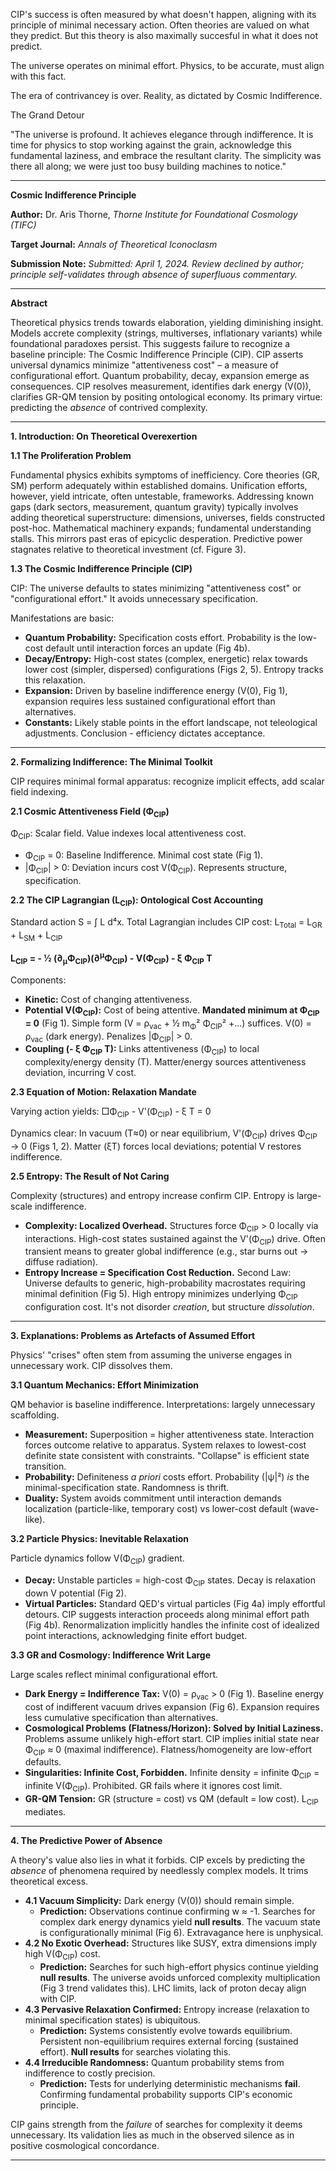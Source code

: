 
CIP's success is often measured by what doesn't happen, aligning with its principle of minimal necessary action. Often theories are valued on what they predict. But this theory is also maximally succesful in what it does not predict. 

The universe operates on minimal effort. Physics, to be accurate, must align with this fact.

 The era of contrivancey is over. Reality, as dictated by Cosmic Indifference.

 The Grand Detour

"The universe is profound. It achieves elegance through indifference. It is time for physics to stop working against the grain, acknowledge this fundamental laziness, and embrace the resultant clarity. The simplicity was there all along; we were just too busy building machines to notice."

---

**Cosmic Indifference Principle**

**Author:** Dr. Aris Thorne, *Thorne Institute for Foundational Cosmology (TIFC)*

**Target Journal:** *Annals of Theoretical Iconoclasm*

**Submission Note:** *Submitted: April 1, 2024. Review declined by author; principle self-validates through absence of superfluous commentary.*

---

**Abstract**

Theoretical physics trends towards elaboration, yielding diminishing insight. Models accrete complexity (strings, multiverses, inflationary variants) while foundational paradoxes persist. This suggests failure to recognize a baseline principle: The Cosmic Indifference Principle (CIP). CIP asserts universal dynamics minimize "attentiveness cost" – a measure of configurational effort. Quantum probability, decay, expansion emerge as consequences. CIP resolves measurement, identifies dark energy (V(0)), clarifies GR-QM tension by positing ontological economy. Its primary virtue: predicting the *absence* of contrived complexity.

---

**1. Introduction: On Theoretical Overexertion**

**1.1 The Proliferation Problem**

Fundamental physics exhibits symptoms of inefficiency. Core theories (GR, SM) perform adequately within established domains. Unification efforts, however, yield intricate, often untestable, frameworks. Addressing known gaps (dark sectors, measurement, quantum gravity) typically involves adding theoretical superstructure: dimensions, universes, fields constructed post-hoc. Mathematical machinery expands; fundamental understanding stalls. This mirrors past eras of epicyclic desperation. Predictive power stagnates relative to theoretical investment (cf. Figure 3).

**1.3 The Cosmic Indifference Principle (CIP)**

CIP: The universe defaults to states minimizing "attentiveness cost" or "configurational effort." It avoids unnecessary specification.

Manifestations are basic:
*   **Quantum Probability:** Specification costs effort. Probability is the low-cost default until interaction forces an update (Fig 4b).
*   **Decay/Entropy:** High-cost states (complex, energetic) relax towards lower cost (simpler, dispersed) configurations (Figs 2, 5). Entropy tracks this relaxation.
*   **Expansion:** Driven by baseline indifference energy (V(0), Fig 1), expansion requires less sustained configurational effort than alternatives.
*   **Constants:** Likely stable points in the effort landscape, not teleological adjustments.
 Conclusion - efficiency dictates acceptance.

---

**2. Formalizing Indifference: The Minimal Toolkit**

CIP requires minimal formal apparatus: recognize implicit effects, add scalar field indexing.

**2.1 Cosmic Attentiveness Field (Φ<sub>CIP</sub>)**

Φ<sub>CIP</sub>: Scalar field. Value indexes local attentiveness cost.
*   Φ<sub>CIP</sub> = 0: Baseline Indifference. Minimal cost state (Fig 1).
*   |Φ<sub>CIP</sub>| > 0: Deviation incurs cost V(Φ<sub>CIP</sub>). Represents structure, specification.

**2.2 The CIP Lagrangian (L<sub>CIP</sub>): Ontological Cost Accounting**

Standard action S = ∫ L d⁴x. Total Lagrangian includes CIP cost:
L<sub>Total</sub> = L<sub>GR</sub> + L<sub>SM</sub> + L<sub>CIP</sub>

**L<sub>CIP</sub> = - ½ (∂<sub>μ</sub>Φ<sub>CIP</sub>)(∂<sup>μ</sup>Φ<sub>CIP</sub>) - V(Φ<sub>CIP</sub>) - ξ Φ<sub>CIP</sub> T**

Components:
*   **Kinetic:** Cost of changing attentiveness.
*   **Potential V(Φ<sub>CIP</sub>):** Cost of being attentive. **Mandated minimum at Φ<sub>CIP</sub> = 0** (Fig 1). Simple form (V = ρ<sub>vac</sub> + ½ m<sub>Φ</sub>² Φ<sub>CIP</sub>² +...) suffices. V(0) = ρ<sub>vac</sub> (dark energy). Penalizes |Φ<sub>CIP</sub>| > 0.
*   **Coupling (- ξ Φ<sub>CIP</sub> T):** Links attentiveness (Φ<sub>CIP</sub>) to local complexity/energy density (T). Matter/energy sources attentiveness deviation, incurring V cost.

**2.3 Equation of Motion: Relaxation Mandate**

Varying action yields:
□Φ<sub>CIP</sub> - V'(Φ<sub>CIP</sub>) - ξ T = 0

Dynamics clear: In vacuum (T≈0) or near equilibrium, V'(Φ<sub>CIP</sub>) drives Φ<sub>CIP</sub> → 0 (Figs 1, 2). Matter (ξT) forces local deviations; potential V restores indifference.

**2.5 Entropy: The Result of Not Caring**

Complexity (structures) and entropy increase confirm CIP. Entropy is large-scale indifference.

*   **Complexity: Localized Overhead.** Structures force Φ<sub>CIP</sub> > 0 locally via interactions. High-cost states sustained against the V'(Φ<sub>CIP</sub>) drive. Often transient means to greater global indifference (e.g., star burns out -> diffuse radiation).
*   **Entropy Increase = Specification Cost Reduction.** Second Law: Universe defaults to generic, high-probability macrostates requiring minimal definition (Fig 5). High entropy minimizes underlying Φ<sub>CIP</sub> configuration cost. It's not disorder *creation*, but structure *dissolution*.

---

**3. Explanations: Problems as Artefacts of Assumed Effort**

Physics' "crises" often stem from assuming the universe engages in unnecessary work. CIP dissolves them.

**3.1 Quantum Mechanics: Effort Minimization**

QM behavior is baseline indifference. Interpretations: largely unnecessary scaffolding.

*   **Measurement:** Superposition = higher attentiveness state. Interaction forces outcome relative to apparatus. System relaxes to lowest-cost definite state consistent with constraints. "Collapse" is efficient state transition.
*   **Probability:** Definiteness *a priori* costs effort. Probability (|ψ|²) *is* the minimal-specification state. Randomness is thrift.
*   **Duality:** System avoids commitment until interaction demands localization (particle-like, temporary cost) vs lower-cost default (wave-like).

**3.2 Particle Physics: Inevitable Relaxation**

Particle dynamics follow V(Φ<sub>CIP</sub>) gradient.

*   **Decay:** Unstable particles = high-cost Φ<sub>CIP</sub> states. Decay is relaxation down V potential (Fig 2).
*   **Virtual Particles:** Standard QED's virtual particles (Fig 4a) imply effortful detours. CIP suggests interaction proceeds along minimal effort path (Fig 4b). Renormalization implicitly handles the infinite cost of idealized point interactions, acknowledging finite effort budget.

**3.3 GR and Cosmology: Indifference Writ Large**

Large scales reflect minimal configurational effort.

*   **Dark Energy = Indifference Tax:** V(0) = ρ<sub>vac</sub> > 0 (Fig 1). Baseline energy cost of indifferent vacuum drives expansion (Fig 6). Expansion requires less cumulative specification than alternatives.
*   **Cosmological Problems (Flatness/Horizon): Solved by Initial Laziness.** Problems assume unlikely high-effort start. CIP implies initial state near Φ<sub>CIP</sub> ≈ 0 (maximal indifference). Flatness/homogeneity are low-effort defaults.
*   **Singularities: Infinite Cost, Forbidden.** Infinite density = infinite Φ<sub>CIP</sub> = infinite V(Φ<sub>CIP</sub>). Prohibited. GR fails where it ignores cost limit.
*   **GR-QM Tension:** GR (structure = cost) vs QM (default = low cost). L<sub>CIP</sub> mediates.

---

**4. The Predictive Power of Absence**

A theory's value also lies in what it forbids. CIP excels by predicting the *absence* of phenomena required by needlessly complex models. It trims theoretical excess.

*   **4.1 Vacuum Simplicity:** Dark energy (V(0)) should remain simple.
    *   **Prediction:** Observations continue confirming w ≈ -1. Searches for complex dark energy dynamics yield **null results**. The vacuum state is configurationally minimal (Fig 6). Extravagance here is unphysical.
*   **4.2 No Exotic Overhead:** Structures like SUSY, extra dimensions imply high V(Φ<sub>CIP</sub>) cost.
    *   **Prediction:** Searches for such high-effort physics continue yielding **null results**. The universe avoids unforced complexity multiplication (Fig 3 trend validates this). LHC limits, lack of proton decay align with CIP.
*   **4.3 Pervasive Relaxation Confirmed:** Entropy increase (relaxation to minimal specification states) is ubiquitous.
    *   **Prediction:** Systems consistently evolve towards equilibrium. Persistent non-equilibrium requires external forcing (sustained effort). **Null results** for searches violating this.
*   **4.4 Irreducible Randomness:** Quantum probability stems from indifference to costly precision.
    *   **Prediction:** Tests for underlying deterministic mechanisms **fail**. Confirming fundamental probability supports CIP's economic principle.

CIP gains strength from the *failure* of searches for complexity it deems unnecessary. Its validation lies as much in the observed silence as in positive cosmological concordance.

---
